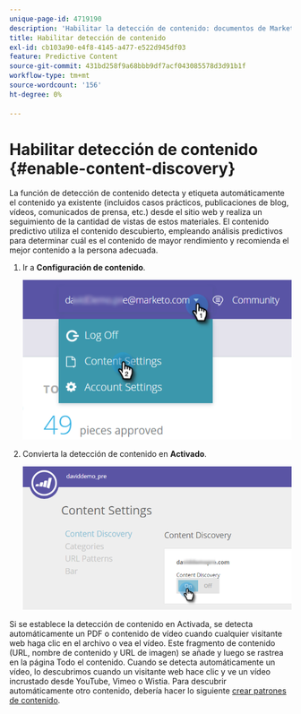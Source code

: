 ```yaml
---
unique-page-id: 4719190
description: 'Habilitar la detección de contenido: documentos de Marketo, documentación del producto'
title: Habilitar detección de contenido
exl-id: cb103a90-e4f8-4145-a477-e522d945df03
feature: Predictive Content
source-git-commit: 431bd258f9a68bbb9df7acf043085578d3d91b1f
workflow-type: tm+mt
source-wordcount: '156'
ht-degree: 0%

---
```


# Habilitar detección de contenido {#enable-content-discovery}

La función de detección de contenido detecta y etiqueta automáticamente el contenido ya existente (incluidos casos prácticos, publicaciones de blog, vídeos, comunicados de prensa, etc.) desde el sitio web y realiza un seguimiento de la cantidad de vistas de estos materiales.  El contenido predictivo utiliza el contenido descubierto, empleando análisis predictivos para determinar cuál es el contenido de mayor rendimiento y recomienda el mejor contenido a la persona adecuada.

1. Ir a **Configuración de contenido**.

   ![](assets/settings-dropdown-hand.png)

1. Convierta la detección de contenido en **Activado**.

   ![](assets/content-discovery-on-hand.png)

Si se establece la detección de contenido en Activada, se detecta automáticamente un PDF o contenido de vídeo cuando cualquier visitante web haga clic en el archivo o vea el vídeo. Este fragmento de contenido (URL, nombre de contenido y URL de imagen) se añade y luego se rastrea en la página Todo el contenido. Cuando se detecta automáticamente un vídeo, lo descubrimos cuando un visitante web hace clic y ve un vídeo incrustado desde YouTube, Vimeo o Wistia. Para descubrir automáticamente otro contenido, debería hacer lo siguiente [crear patrones de contenido](/help/marketo/product-docs/predictive-content/getting-started/create-content-patterns.md).

